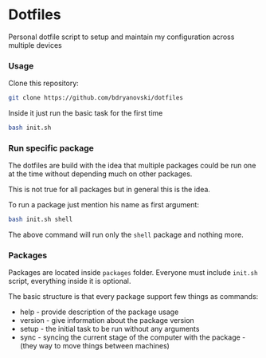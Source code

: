 # Dotfiles

Personal dotfile script to setup and maintain my configuration across multiple devices


### Usage

Clone this repository:

```bash
git clone https://github.com/bdryanovski/dotfiles
```

Inside it just run the basic task for the first time

```bash
bash init.sh
```

### Run specific package
The dotfiles are build with the idea that multiple packages could be run one at the time without depending much on other packages.

This is not true for all packages but in general this is the idea.

To run a package just mention his name as first argument:

```bash
bash init.sh shell
```

The above command will run only the `shell` package and nothing more.


### Packages

Packages are located inside `packages` folder. Everyone must include `init.sh` script, everything inside it is optional.

The basic structure is that every package support few things as commands:

  * help - provide description of the package usage
  * version - give information about the package version 
  * setup - the initial task to be run without any arguments
  * sync - syncing the current stage of the computer with the package - (they way to move things between machines)


